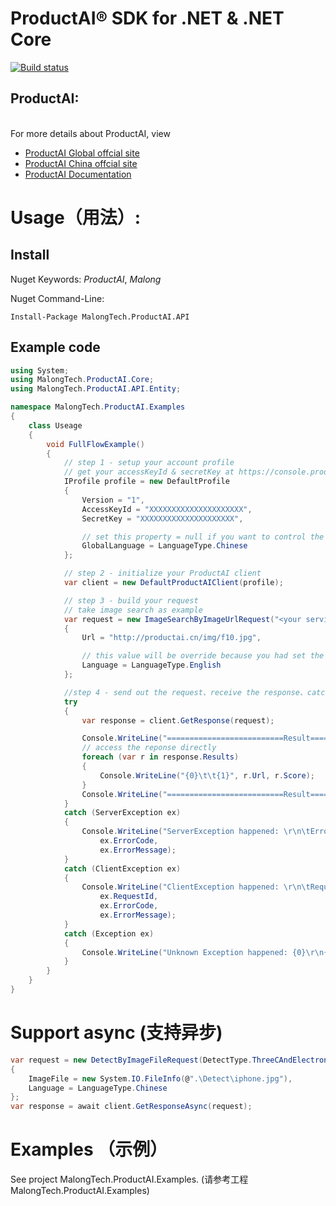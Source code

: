 ﻿# ProductAI® SDK for .NET & .NET Core

[![Build status](https://ci.appveyor.com/api/projects/status/34b787k7hrbk59q6/branch/master?svg=true)](https://ci.appveyor.com/project/wzh880801/productai-csharp-sdk/branch/master)

## ProductAI: 
<br>For more details about ProductAI, view 
- [ProductAI Global offcial site](http://www.productai.com) 
- [ProductAI China offcial site](http://www.productai.cn) 
- [ProductAI Documentation](https://api-doc.productai.cn/doc/pai.html)

# Usage（用法）:
## Install
Nuget Keywords: *ProductAI*, *Malong*

Nuget Command-Line:
```
Install-Package MalongTech.ProductAI.API
```
## Example code
```C#
using System;
using MalongTech.ProductAI.Core;
using MalongTech.ProductAI.API.Entity;

namespace MalongTech.ProductAI.Examples
{
    class Useage
    {
        void FullFlowExample()
        {
            // step 1 - setup your account profile
            // get your accessKeyId & secretKey at https://console.productai.cn/main#/21/service_category_id=1
            IProfile profile = new DefaultProfile
            {
                Version = "1",
                AccessKeyId = "XXXXXXXXXXXXXXXXXXXXX",
                SecretKey = "XXXXXXXXXXXXXXXXXXXXX",

                // set this property = null if you want to control the language type of each request
                GlobalLanguage = LanguageType.Chinese
            };

            // step 2 - initialize your ProductAI client
            var client = new DefaultProductAIClient(profile);

            // step 3 - build your request
            // take image search as example
            var request = new ImageSearchByImageUrlRequest("<your service id>")
            {
                Url = "http://productai.cn/img/f10.jpg",

                // this value will be override because you had set the IProfile.GlobalLanguage = LanguageType.Chinese
                Language = LanguageType.English
            };

            //step 4 - send out the request、receive the response、catch the exceptions
            try
            {
                var response = client.GetResponse(request);

                Console.WriteLine("==========================Result==========================");
                // access the reponse directly
                foreach (var r in response.Results)
                {
                    Console.WriteLine("{0}\t\t{1}", r.Url, r.Score);
                }
                Console.WriteLine("==========================Result==========================");
            }
            catch (ServerException ex)
            {
                Console.WriteLine("ServerException happened: \r\n\tErrorCode: {0}\r\n\tErrorMessage: {1}",
                    ex.ErrorCode,
                    ex.ErrorMessage);
            }
            catch (ClientException ex)
            {
                Console.WriteLine("ClientException happened: \r\n\tRequestId: {0}\r\n\tErrorCode:\r\n\t{1}\r\n\tErrorMessage: {2}",
                    ex.RequestId,
                    ex.ErrorCode,
                    ex.ErrorMessage);
            }
            catch (Exception ex)
            {
                Console.WriteLine("Unknown Exception happened: {0}\r\n{1}", ex.Message, ex.StackTrace);
            }
        }
    }
}
```

# Support async (支持异步)

```C#
var request = new DetectByImageFileRequest(DetectType.ThreeCAndElectronics)
{
    ImageFile = new System.IO.FileInfo(@".\Detect\iphone.jpg"),
    Language = LanguageType.Chinese
};
var response = await client.GetResponseAsync(request);
```

# Examples （示例）
See project MalongTech.ProductAI.Examples. (请参考工程MalongTech.ProductAI.Examples)
